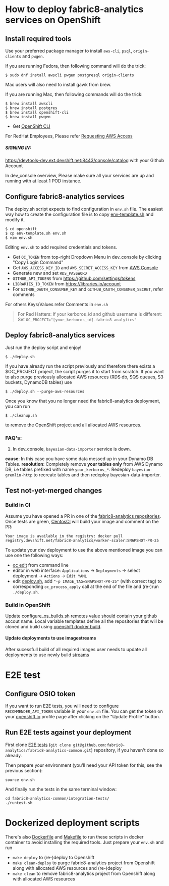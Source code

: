 # How to deploy fabric8-analytics services on OpenShift

## Install required tools

Use your preferred package manager to install `aws-cli`, `psql`, `origin-clients` and `pwgen`.

If you are running Fedora, then following command will do the trick:

```shell
$ sudo dnf install awscli pwgen postgresql origin-clients
```

Mac users will also need to install gawk from brew.

If you are running Mac, then following commands will do the trick:

```shell
$ brew install awscli
$ brew install postgres
$ brew install openshift-cli
$ brew install pwgen
```

* Get [OpenShift CLI](https://docs.openshift.com/enterprise/3.2/cli_reference/get_started_cli.html#installing-the-cli)


For RedHat Employees, Please refer [Requesting AWS Access](README-AWS_Access.md)


##### SIGNING IN: 
https://devtools-dev.ext.devshift.net:8443/console/catalog with your Github Account

In dev_console overview, Please make sure all your services are up and running with at least 1 POD instance.



## Configure fabric8-analytics services

The deploy.sh script expects to find configuration in `env.sh` file.
The easiest way how to create the configuration file is to copy [env-template.sh](env-template.sh) and modify it.

```shell
$ cd openshift
$ cp env-template.sh env.sh
$ vim env.sh
```

Editing `env.sh` to add required credentials and tokens.
* Get `OC_TOKEN` from top-right Dropdown Menu in dev_console by clicking "Copy Login Command"
* Get `AWS_ACCESS_KEY_ID` and `AWS_SECRET_ACCESS_KEY` from [AWS Console](https://console.aws.amazon.com/iam/home?#/security_credentials)
* Generate new and set `RDS_PASSWORD`
* `GITHUB_API_TOKENS` from https://github.com/settings/tokens
* `LIBRARIES_IO_TOKEN` from https://libraries.io/account
* For `GITHUB_OAUTH_CONSUMER_KEY` and `GITHUB_OAUTH_CONSUMER_SECRET`, refer comments


For others Keys/Values refer Comments in `env.sh`


> For Red Hatters: If your kerboros_id and github username is different: Set `OC_PROJECT="[your_kerboros_id]-fabric8-analytics"`
 


## Deploy fabric8-analytics services

Just run the deploy script and enjoy!

```shell
$ ./deploy.sh
```

If you have already run the script previously and therefore there exists a $OC_PROJECT project,
the script purges it to start from scratch. If you want to also purge previously allocated AWS resources
(RDS db, SQS queues, S3 buckets, DynamoDB tables) use

```shell
$ ./deploy.sh --purge-aws-resources
```

Once you know that you no longer need the fabric8-analytics deployment, you can run

```shell
$ ./cleanup.sh
```

to remove the OpenShift project and all allocated AWS resources.

### FAQ's:
1. In dev_console, `bayesian-data-importer` service is down.

**cause**: In this case you have some data messed up in your Dynamo DB Tables.
**resolution**: Completely remove **your tables only** from AWS Dynamo DB, i.e  tables prefixed with name `your_kerboros_*`. 
Redeploy `bayesian-gremlin-http` to recreate tables and then redeploy bayesian-data-importer.



## Test not-yet-merged changes

### Build in CI

Assume you have opened a PR in one of the [fabric8-analytics repositories](https://github.com/fabric8-analytics/).
Once tests are green, [CentosCI](https://ci.centos.org/) will build your image and comment on the PR:

`Your image is available in the registry: docker pull registry.devshift.net/fabric8-analytics/worker-scaler:SNAPSHOT-PR-25`

To update your dev deployment to use the above mentioned image you can use one the following ways:

- [oc edit](https://docs.openshift.com/container-platform/3.4/cli_reference/basic_cli_operations.html#edit) from command line
- editor in web interface: `Applications` -> `Deployments` -> select deployment -> `Actions` -> `Edit YAML`
- edit [deploy.sh](deploy.sh), add `"-p IMAGE_TAG=SNAPSHOT-PR-25"` (with correct tag) to corresponding `oc_process_apply` call at the end of the file and (re-)run `./deploy.sh`.

### Build in OpenShift

Update configure_os_builds.sh remotes value should contain your github accout name.
Local variable templates define all the repositories that will be cloned and build using [openshift docker build](https://docs.openshift.org/latest/dev_guide/builds/build_inputs.html#dockerfile-source).


#### Update deployments to use imagestreams

After sucessfull build of all required images user needs to update all deployments to use newly build [streams](https://docs.openshift.org/latest/architecture/core_concepts/builds_and_image_streams.html#image-streams)


# E2E test

## Configure OSIO token

If you want to run E2E tests, you will need to configure `RECOMMENDER_API_TOKEN` variable in your `env.sh` file.
You can get the token on your [openshift.io](http://openshift.io) profile page after clicking on the "Update Profile" button.

## Run E2E tests against your deployment

First clone [E2E tests](https://github.com/fabric8-analytics/fabric8-analytics-common/tree/master/integration-tests)
(`git clone git@github.com:fabric8-analytics/fabric8-analytics-common.git`) repository, if you haven't done so already.

Then prepare your environment (you'll need your API token for this, see the previous section):

```shell
source env.sh
```

And finally run the tests in the same terminal window:
```shell
cd fabric8-analytics-common/integration-tests/
./runtest.sh
```

# Dockerized deployment scripts

There's also [Dockerfile](Dockerfile) and [Makefile](Makefile) to run these scripts in docker container to avoid installing the required tools.
Just prepare your `env.sh` and run

- `make deploy` to (re-)deploy to Openshift
- `make clean-deploy` to purge fabric8-analytics project from Openshift along with allocated AWS resources and (re-)deploy
- `make clean` to remove fabric8-analytics project from Openshift along with allocated AWS resources

